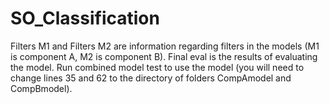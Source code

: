 # SO_Classification
Filters M1 and Filters M2 are information regarding filters in the models (M1 is component A, M2 is component B). Final eval is the results of evaluating the model. Run combined model test to use the model (you will need to change lines 35 and 62 to the directory of folders CompAmodel and CompBmodel).
